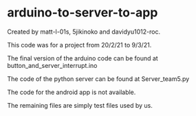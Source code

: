 # arduino-to-server-to-app

Created by matt-l-01s, 5jikinoko and davidyu1012-roc.

This code was for a project from 20/2/21 to 9/3/21.

The final version of the arduino code can be found at button_and_server_interrupt.ino

The code of the python server can be found at Server_team5.py

The code for the android app is not available.

The remaining files are simply test files used by us.
